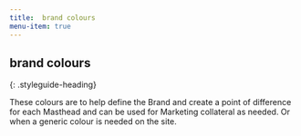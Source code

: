 ```yaml
---
title:  brand colours
menu-item: true
---
```


## brand colours
{: .styleguide-heading}

These colours are to help define the Brand and create a point of difference for each Masthead and can be used for Marketing collateral as needed. Or when a generic colour is needed on the site.
